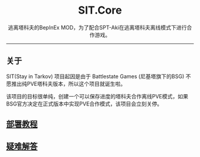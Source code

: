 <div align=center style="text-align: center">
<h1 style="text-align: center"> SIT.Core </h1>
逃离塔科夫的BepInEx MOD，为了配合SPT-Aki在逃离塔科夫离线模式下进行合作游戏。
</div>

---

## 关于

SIT(Stay in Tarkov) 项目起因是由于 Battlestate Games (尼基塔旗下的BSG) 不愿推出纯PVE塔科夫版本，所以这个项目就诞生啦。

该项目的目标很单纯，创建一个可以保存进度的塔科夫合作离线PVE模式，如果BSG官方决定在正式版本中实现PVE合作模式，该项目会立刻关停。

## [部署教程](./部署教程%20-%20Guides.md)

## [疑难解答](./疑难解答%20-%20FAQs.md)
